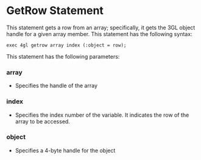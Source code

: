 # GetRow Statement
This statement gets a row from an array; specifically, it gets the 3GL object handle for a given array member.
This statement has the following syntax:

```4gl
exec 4gl getrow array index (:object = row);
```

This statement has the following parameters:
### array
- Specifies the handle of the array
### index
- Specifies the index number of the variable. It indicates the row of the array to be accessed.
### object
- Specifies a 4-byte handle for the object